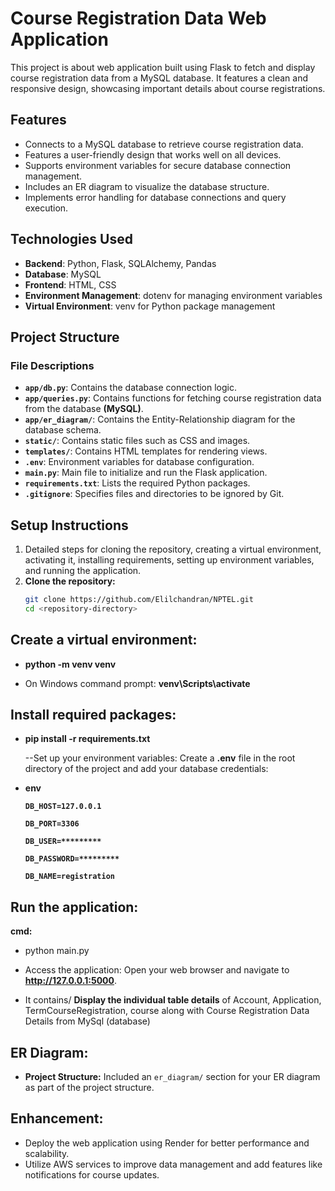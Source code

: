 # Course Registration Data Web Application

This project is about web application built using Flask to fetch and display course registration data from a MySQL database. It features a clean and responsive design, showcasing important details about course registrations.


## Features
- Connects to a MySQL database to retrieve course registration data.
- Features a user-friendly design that works well on all devices.
- Supports environment variables for secure database connection management.
- Includes an ER diagram to visualize the database structure.
- Implements error handling for database connections and query execution.


## Technologies Used
- **Backend**: Python, Flask, SQLAlchemy, Pandas
- **Database**: MySQL
- **Frontend**: HTML, CSS
- **Environment Management**: dotenv for managing environment variables
- **Virtual Environment**: venv for Python package management

## Project Structure

### File Descriptions

- **`app/db.py`**: Contains the database connection logic.
- **`app/queries.py`**: Contains functions for fetching course registration data from the database **(MySQL)**.
- **`app/er_diagram/`**: Contains the Entity-Relationship diagram for the database schema.
- **`static/`**: Contains static files such as CSS and images.
- **`templates/`**: Contains HTML templates for rendering views.
- **`.env`**: Environment variables for database configuration.
- **`main.py`**: Main file to initialize and run the Flask application.
- **`requirements.txt`**: Lists the required Python packages.
- **`.gitignore`**: Specifies files and directories to be ignored by Git.

## Setup Instructions
1. Detailed steps for cloning the repository, creating a virtual environment, activating it, installing requirements, setting up environment variables, and running the application.
2. **Clone the repository:**
   ```bash
   git clone https://github.com/Elilchandran/NPTEL.git
   cd <repository-directory>

## Create a virtual environment:
- **python -m venv venv**

- On Windows command prompt:
**venv\Scripts\activate**

## Install required packages:
- **pip install -r requirements.txt**

    --Set up your environment variables: Create a **.env** file in the root directory of the project and add your database credentials:

- **env**

  **`DB_HOST=127.0.0.1`**

  **`DB_PORT=3306`**

  **`DB_USER=*********`**

  **`DB_PASSWORD=*********`**
 
  **`DB_NAME=registration`**

## Run the application:

**cmd:**
- python main.py

- Access the application: Open your web browser and navigate to **http://127.0.0.1:5000**.
  
- It contains/ **Display the individual table details** of Account, Application, TermCourseRegistration, course along with Course Registration Data Details from MySql (database)





## ER Diagram:
- **Project Structure:** Included an `er_diagram/` section for your ER diagram as part of the project structure.

## Enhancement:
- Deploy the web application using Render for better performance and scalability.
- Utilize AWS services to improve data management and add features like notifications for course updates.



